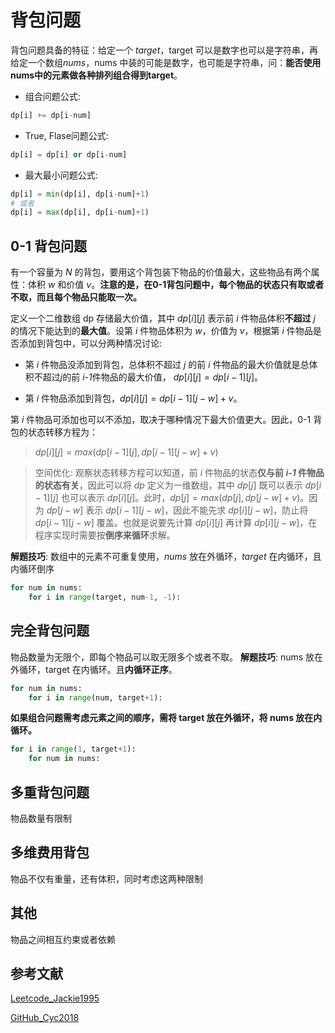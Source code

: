 # 背包问题
背包问题具备的特征：给定一个 *target*，target 可以是数字也可以是字符串，再给定一个数组*nums*，nums 中装的可能是数字，也可能是字符串，问：**能否使用nums中的元素做各种排列组合得到target**。
- 组合问题公式: 
```python
dp[i] += dp[i-num]
```
- True, Flase问题公式: 
```python
dp[i] = dp[i] or dp[i-num]
```
- 最大最小问题公式:
```python
dp[i] = min(dp[i], dp[i-num]+1)
# 或者
dp[i] = max(dp[i], dp[i-num]+1)

```



## 0-1 背包问题
有一个容量为 $N$ 的背包，要用这个背包装下物品的价值最大，这些物品有两个属性：体积 $w$ 和价值 $v$。**注意的是，在0-1背包问题中，每个物品的状态只有取或者不取，而且每个物品只能取一次。**

定义一个二维数组 dp 存储最大价值，其中 $dp[i][j]$ 表示前 $i$ 件物品体积**不超过** $j$ 的情况下能达到的**最大值**。设第 *i* 件物品体积为 *w*，价值为 *v*，根据第 *i* 件物品是否添加到背包中，可以分两种情况讨论:
- 第 *i* 件物品没添加到背包，总体积不超过 *j* 的前 *i* 件物品的最大价值就是总体积不超过*j*的前 *i-1*件物品的最大价值， $dp[i][j] = dp[i-1][j]$。

- 第 *i* 件物品添加到背包，$dp[i][j] = dp[i-1][j-w] + v$。

第 *i* 件物品可添加也可以不添加，取决于哪种情况下最大价值更大。因此，0-1 背包的状态转移方程为：
> $dp[i][j] = max(dp[i-1][j], dp[i-1][j-w]+v)$

> 空间优化: 观察状态转移方程可以知道，前 *i* 件物品的状态**仅与前 *i-1* 件物品的状态有关**，因此可以将 $dp$ 定义为一维数组，其中 $dp[j]$ 既可以表示 $dp[i-1][j]$ 也可以表示 $dp[i][j]$。此时，$dp[j] = max(dp[j], dp[j-w]+v)$。因为 $dp[j-w]$ 表示 $dp[i-1][j-w]$，因此不能先求 $dp[i][j-w]$，防止将 $dp[i-1][j-w]$ 覆盖。也就是说要先计算 $dp[i][j]$ 再计算 $dp[i][j-w]$，在程序实现时需要按**倒序来循环**求解。

**解题技巧**: 数组中的元素不可重复使用，*nums* 放在外循环，*target* 在内循环，且内循环倒序
```python
for num in nums:
    for i in range(target, num-1, -1):
```


## 完全背包问题
物品数量为无限个，即每个物品可以取无限多个或者不取。
**解题技巧**: nums 放在外循环，target 在内循环。且**内循环正序**。
```python
for num in nums:
    for i in range(num, target+1):
```

**如果组合问题需考虑元素之间的顺序，需将 target 放在外循环，将 nums 放在内循环。**
```python
for i in range(1, target+1):
    for num in nums:
```

## 多重背包问题
物品数量有限制

## 多维费用背包
物品不仅有重量，还有体积，同时考虑这两种限制

## 其他
物品之间相互约束或者依赖

## 参考文献
[Leetcode_Jackie1995](https://leetcode-cn.com/problems/combination-sum-iv/solution/xi-wang-yong-yi-chong-gui-lu-gao-ding-bei-bao-wen-/)

[GitHub_Cyc2018](https://github.com/CyC2018/CS-Notes/blob/master/notes/Leetcode%20%E9%A2%98%E8%A7%A3%20-%20%E5%8A%A8%E6%80%81%E8%A7%84%E5%88%92.md#0-1-%E8%83%8C%E5%8C%85)